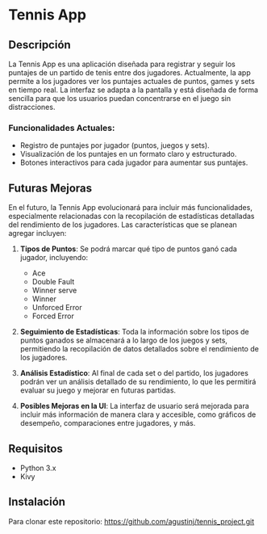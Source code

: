 # Tennis App

## Descripción

La Tennis App es una aplicación diseñada para registrar y seguir los puntajes de un partido de tenis entre dos jugadores. Actualmente, la app permite a los jugadores ver los puntajes actuales de puntos, games y sets en tiempo real. La interfaz se adapta a la pantalla y está diseñada de forma sencilla para que los usuarios puedan concentrarse en el juego sin distracciones.

### Funcionalidades Actuales:
- Registro de puntajes por jugador (puntos, juegos y sets).
- Visualización de los puntajes en un formato claro y estructurado.
- Botones interactivos para cada jugador para aumentar sus puntajes.

## Futuras Mejoras

En el futuro, la Tennis App evolucionará para incluir más funcionalidades, especialmente relacionadas con la recopilación de estadísticas detalladas del rendimiento de los jugadores. Las características que se planean agregar incluyen:

1. **Tipos de Puntos**: Se podrá marcar qué tipo de puntos ganó cada jugador, incluyendo:
   - Ace
   - Double Fault
   - Winner serve
   - Winner
   - Unforced Error
   - Forced Error

2. **Seguimiento de Estadísticas**: Toda la información sobre los tipos de puntos ganados se almacenará a lo largo de los juegos y sets, permitiendo la recopilación de datos detallados sobre el rendimiento de los jugadores.

3. **Análisis Estadístico**: Al final de cada set o del partido, los jugadores podrán ver un análisis detallado de su rendimiento, lo que les permitirá evaluar su juego y mejorar en futuras partidas.

4. **Posibles Mejoras en la UI**: La interfaz de usuario será mejorada para incluir más información de manera clara y accesible, como gráficos de desempeño, comparaciones entre jugadores, y más.

## Requisitos

- Python 3.x
- Kivy

## Instalación

Para clonar este repositorio:
https://github.com/agustinj/tennis_project.git
